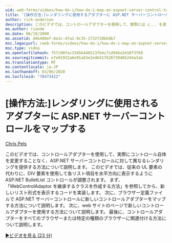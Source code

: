 ```yaml
---
uid: web-forms/videos/how-do-i/how-do-i-map-an-aspnet-server-control-to-the-adaptor-used-to-render-it
title: '[操作方法:]レンダリングに使用するアダプターに ASP.NET サーバーコントロールをマップする |Microsoft Docs'
author: rick-anderson
description: このビデオでは、コントロールアダプターを使用して、実際には c... を変更することなく、ASP.NET サーバーコントロールに対してさまざまなレンダリングを提供する方法を説明します。
ms.author: riande
ms.date: 06/19/2008
ms.assetid: d4b498ef-8e1c-4fa2-9c35-1f32f20bb9b7
msc.legacyurl: /web-forms/videos/how-do-i/how-do-i-map-an-aspnet-server-control-to-the-adaptor-used-to-render-it
msc.type: video
ms.openlocfilehash: 757c90fac3345b448513fb4c7cd946a3d10f3f89
ms.sourcegitcommit: e7e91932a6e91a63e2e46417626f39d6b244a3ab
ms.translationtype: MT
ms.contentlocale: ja-JP
ms.lasthandoff: 03/06/2020
ms.locfileid: "78473422"
---
```

# <a name="how-do-i-map-an-aspnet-server-control-to-the-adaptor-used-to-render-it"></a>[操作方法:]レンダリングに使用されるアダプターに ASP.NET サーバーコントロールをマップする

[Chris Pels](https://twitter.com/chrispels)

このビデオでは、コントロールアダプターを使用して、実際にコントロール自体を変更することなく、ASP.NET サーバーコントロールに対して異なるレンダリングを提供する方法について説明します。 このビデオでは、従来の UL 要素の代わりに、DIV 要素を使用して各リスト項目を水平方向に表示するように ASP.NET BulletList コントロールが調整されます。 まず、「WebControlAdaptor を継承するクラスを作成する方法」を参照してから、新しいリスト形式を表示するコードを実装します。 次に、ブラウザー定義ファイルで ASP.NET サーバーコントロールに新しいコントロールアダプターをマップする方法について説明します。 次に、web サイトのページで新しいコントロールアダプターを使用する方法について説明します。 最後に、コントロールアダプターをすべてのブラウザーまたは特定の種類のブラウザーに関連付ける方法について説明します。

[&#9654;ビデオを見る (23 分)](https://channel9.msdn.com/Blogs/ASP-NET-Site-Videos/how-do-i-map-an-aspnet-server-control-to-the-adaptor-used-to-render-it)
